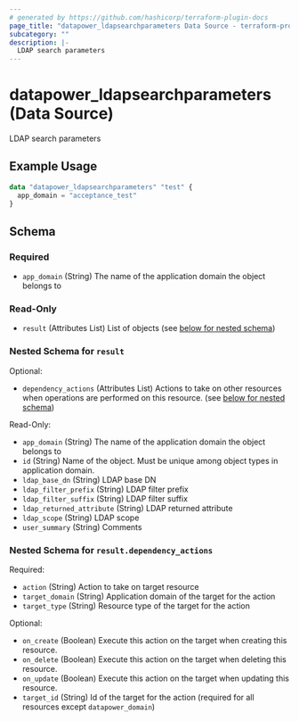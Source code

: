 ```yaml
---
# generated by https://github.com/hashicorp/terraform-plugin-docs
page_title: "datapower_ldapsearchparameters Data Source - terraform-provider-datapower"
subcategory: ""
description: |-
  LDAP search parameters
---
```


# datapower_ldapsearchparameters (Data Source)

LDAP search parameters

## Example Usage

```terraform
data "datapower_ldapsearchparameters" "test" {
  app_domain = "acceptance_test"
}
```

<!-- schema generated by tfplugindocs -->
## Schema

### Required

- `app_domain` (String) The name of the application domain the object belongs to

### Read-Only

- `result` (Attributes List) List of objects (see [below for nested schema](#nestedatt--result))

<a id="nestedatt--result"></a>
### Nested Schema for `result`

Optional:

- `dependency_actions` (Attributes List) Actions to take on other resources when operations are performed on this resource. (see [below for nested schema](#nestedatt--result--dependency_actions))

Read-Only:

- `app_domain` (String) The name of the application domain the object belongs to
- `id` (String) Name of the object. Must be unique among object types in application domain.
- `ldap_base_dn` (String) LDAP base DN
- `ldap_filter_prefix` (String) LDAP filter prefix
- `ldap_filter_suffix` (String) LDAP filter suffix
- `ldap_returned_attribute` (String) LDAP returned attribute
- `ldap_scope` (String) LDAP scope
- `user_summary` (String) Comments

<a id="nestedatt--result--dependency_actions"></a>
### Nested Schema for `result.dependency_actions`

Required:

- `action` (String) Action to take on target resource
- `target_domain` (String) Application domain of the target for the action
- `target_type` (String) Resource type of the target for the action

Optional:

- `on_create` (Boolean) Execute this action on the target when creating this resource.
- `on_delete` (Boolean) Execute this action on the target when deleting this resource.
- `on_update` (Boolean) Execute this action on the target when updating this resource.
- `target_id` (String) Id of the target for the action (required for all resources except `datapower_domain`)
